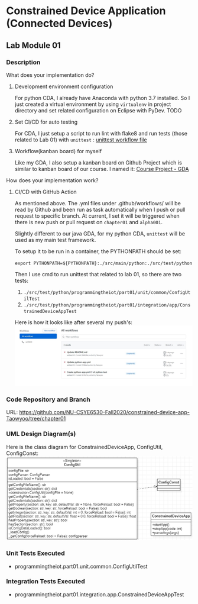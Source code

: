 # Constrained Device Application (Connected Devices)

## Lab Module 01

<!-- Be sure to implement all the PIOT-CDA-* issues (requirements) listed at [PIOT-INF-01-001 - Chapter 01](https://github.com/orgs/programming-the-iot/projects/1#column-9974937). -->

### Description

<!-- NOTE: Include two full paragraphs describing your implementation approach by answering the questions listed below. -->

What does your implementation do? 

1. Development environment configuration

    For python CDA, I already have Anaconda with python 3.7 installed. So I just created a virtual environment by using `virtualenv` in project directory and set related configuration on Eclipse with PyDev. TODO

2. Set CI/CD for auto testing

    For CDA, I just setup a script to run lint with flake8 and run tests (those related to Lab 01) with `unittest` : [unittest workflow file](../../.github/workflows/python-app.yml)

3. Workflow(kanban board) for myself
   
    Like my GDA, I also setup a kanban board on Github Project which is similar to kanban board of our course. I named it: [Course Project - GDA](https://github.com/NU-CSYE6530-Fall2020/constrained-device-app-Taowyoo/projects/1)

How does your implementation work?

1. CI/CD with GitHub Action

    As mentioned above. The .yml files under .github/workflows/ will be read by Github and been run as task automatically when I push or pull request to specific branch. At current, I set it will be triggered when there is new push or pull request on `chapter01` and `alpha001`.

    Slightly different to our java GDA, for my python CDA, `unittest` will be used as my main test framework. 
    
    To setup it to be run in a container, the PYTHONPATH should be set:
    
    `export PYTHONPATH=${PYTHONPATH}:./src/main/python:./src/test/python`

    Then I use cmd to run unittest that related to lab 01, so there are two tests:
    1. `./src/test/python/programmingtheiot/part01/unit/common/ConfigUtilTest`
    2. `./src/test/python/programmingtheiot/part01/integration/app/ConstrainedDeviceAppTest`

    Here is how it looks like after several my push's:
    ![workflow screenshot](./pic/workflow.jpg)
    <!-- As you can see, because, the above code will run all tests in part01. So it failed because I haven't finish the part of CPU and memory code. -->

### Code Repository and Branch

<!-- NOTE: Be sure to include the branch (e.g. https://github.com/programming-the-iot/python-components/tree/alpha001). -->

URL: https://github.com/NU-CSYE6530-Fall2020/constrained-device-app-Taowyoo/tree/chapter01

### UML Design Diagram(s)

<!-- NOTE: Include one or more UML designs representing your solution. It's expected each
diagram you provide will look similar to, but not the same as, its counterpart in the
book [Programming the IoT](https://learning.oreilly.com/library/view/programming-the-internet/9781492081401/). -->

Here is the class diagram for ConstrainedDeviceApp, ConfigUtil, ConfigConst:
![Class Diagram](../../doc/UML/class_diagram.png)

### Unit Tests Executed

<!-- NOTE: TA's will execute your unit tests. You only need to list each test case below
(e.g. ConfigUtilTest, DataUtilTest, etc). Be sure to include all previous tests, too,
since you need to ensure you haven't introduced regressions. -->

- programmingtheiot.part01.unit.common.ConfigUtilTest

### Integration Tests Executed

<!-- NOTE: TA's will execute most of your integration tests using their own environment, with
some exceptions (such as your cloud connectivity tests). In such cases, they'll review
your code to ensure it's correct. As for the tests you execute, you only need to list each
test case below (e.g. SensorSimAdapterManagerTest, DeviceDataManagerTest, etc.) -->

- programmingtheiot.part01.integration.app.ConstrainedDeviceAppTest

